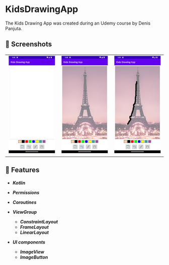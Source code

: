 # KidsDrawingApp
 
The Kids Drawing App was created during an Udemy course by Denis Panjuta.

<h2> 📸 Screenshots

<table>
  <tr>
    <td><img src="Kids%20Drawing%20App%20Screenshots/Screenshot_1.png" alt="Screenshot 1" width="300" /></td>
    <td><img src="Kids%20Drawing%20App%20Screenshots/Screenshot_2.png" alt="Screenshot 1" width="300" /></td>
    <td><img src="Kids%20Drawing%20App%20Screenshots/Screenshot_3.png" alt="Screenshot 1" width="300" /></td>
  </tr>
</table>

<h2> 📱 Features
  
<h5>
  
* Kotlin
* Permissions
* Coroutines
 
* ViewGroup
  - ConstraintLayout
  - FrameLayout
  - LinearLayout

* UI components
  - ImageView
  - ImageButton
